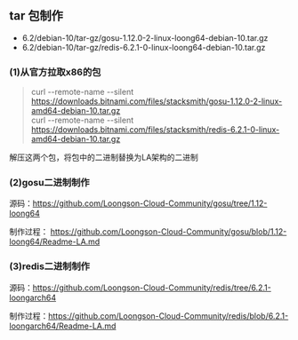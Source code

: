 ## tar 包制作
* 6.2/debian-10/tar-gz/gosu-1.12.0-2-linux-loong64-debian-10.tar.gz
* 6.2/debian-10/tar-gz/redis-6.2.1-0-linux-loong64-debian-10.tar.gz


### (1)从官方拉取x86的包 
> curl --remote-name --silent https://downloads.bitnami.com/files/stacksmith/gosu-1.12.0-2-linux-amd64-debian-10.tar.gz  
> curl --remote-name --silent https://downloads.bitnami.com/files/stacksmith/redis-6.2.1-0-linux-amd64-debian-10.tar.gz

解压这两个包，将包中的二进制替换为LA架构的二进制

### (2)gosu二进制制作  
源码：https://github.com/Loongson-Cloud-Community/gosu/tree/1.12-loong64 

制作过程： https://github.com/Loongson-Cloud-Community/gosu/blob/1.12-loong64/Readme-LA.md

### (3)redis二进制制作 
源码：https://github.com/Loongson-Cloud-Community/redis/tree/6.2.1-loongarch64 

制作过程：https://github.com/Loongson-Cloud-Community/redis/blob/6.2.1-loongarch64/Readme-LA.md
